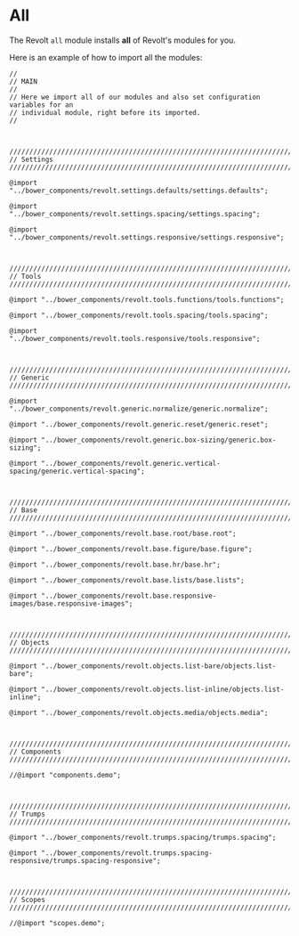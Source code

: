 # All

The Revolt `all` module installs **all** of Revolt's modules for you.

Here is an example of how to import all the modules:

    //
    // MAIN
    //
    // Here we import all of our modules and also set configuration variables for an
    // individual module, right before its imported.
    //
    
    
    
    ////////////////////////////////////////////////////////////////////////////////
    // Settings
    ////////////////////////////////////////////////////////////////////////////////
    
    @import "../bower_components/revolt.settings.defaults/settings.defaults";
    
    @import "../bower_components/revolt.settings.spacing/settings.spacing";
    
    @import "../bower_components/revolt.settings.responsive/settings.responsive";
    
    
    
    ////////////////////////////////////////////////////////////////////////////////
    // Tools
    ////////////////////////////////////////////////////////////////////////////////
    
    @import "../bower_components/revolt.tools.functions/tools.functions";
    
    @import "../bower_components/revolt.tools.spacing/tools.spacing";
    
    @import "../bower_components/revolt.tools.responsive/tools.responsive";
    
    
    
    ////////////////////////////////////////////////////////////////////////////////
    // Generic
    ////////////////////////////////////////////////////////////////////////////////
    
    @import "../bower_components/revolt.generic.normalize/generic.normalize";
    
    @import "../bower_components/revolt.generic.reset/generic.reset";
    
    @import "../bower_components/revolt.generic.box-sizing/generic.box-sizing";
    
    @import "../bower_components/revolt.generic.vertical-spacing/generic.vertical-spacing";
    
    
    
    ////////////////////////////////////////////////////////////////////////////////
    // Base
    ////////////////////////////////////////////////////////////////////////////////
    
    @import "../bower_components/revolt.base.root/base.root";
    
    @import "../bower_components/revolt.base.figure/base.figure";
    
    @import "../bower_components/revolt.base.hr/base.hr";
    
    @import "../bower_components/revolt.base.lists/base.lists";
    
    @import "../bower_components/revolt.base.responsive-images/base.responsive-images";
    
    
    
    ////////////////////////////////////////////////////////////////////////////////
    // Objects
    ////////////////////////////////////////////////////////////////////////////////
    
    @import "../bower_components/revolt.objects.list-bare/objects.list-bare";
    
    @import "../bower_components/revolt.objects.list-inline/objects.list-inline";
    
    @import "../bower_components/revolt.objects.media/objects.media";
    
    
    
    ////////////////////////////////////////////////////////////////////////////////
    // Components
    ////////////////////////////////////////////////////////////////////////////////
    
    //@import "components.demo";
    
    
    
    ////////////////////////////////////////////////////////////////////////////////
    // Trumps
    ////////////////////////////////////////////////////////////////////////////////
    
    @import "../bower_components/revolt.trumps.spacing/trumps.spacing";
    
    @import "../bower_components/revolt.trumps.spacing-responsive/trumps.spacing-responsive";
    
    
    
    ////////////////////////////////////////////////////////////////////////////////
    // Scopes
    ////////////////////////////////////////////////////////////////////////////////
    
    //@import "scopes.demo";
